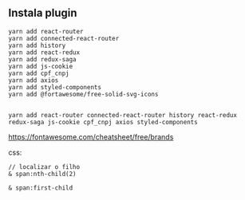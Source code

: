 ## Instala plugin

    yarn add react-router
    yarn add connected-react-router
    yarn add history
    yarn add react-redux
    yarn add redux-saga
    yarn add js-cookie
    yarn add cpf_cnpj
    yarn add axios
    yarn add styled-components
    yarn add @fortawesome/free-solid-svg-icons


    yarn add react-router connected-react-router history react-redux redux-saga js-cookie cpf_cnpj axios styled-components

https://fontawesome.com/cheatsheet/free/brands

css:

    // localizar o filho
    & span:nth-child(2)

    & span:first-child
